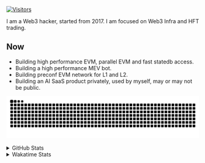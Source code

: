 <!-- markdownlint-disable MD041 MD010 MD033 -->
[![Visitors](https://api.visitorbadge.io/api/daily?path=Akagi201%2FAkagi201&label=Visitors%20Today&countColor=%2337d67a)](https://visitorbadge.io/status?path=Akagi201%2FAkagi201)

I am a Web3 hacker, started from 2017. I am focused on Web3 Infra and HFT trading.

## Now

* Building high performance EVM, parallel EVM and fast statedb access.
* Building a high performance MEV bot.
* Building preconf EVM network for L1 and L2.
* Building an AI SaaS product privately, used by myself, may or may not be public.

[![github contribution grid snake animation](https://raw.githubusercontent.com/Akagi201/Akagi201/output/github-contribution-grid-snake.svg#gh-light-mode-only)](https://github.com/Akagi201)

<details>
<summary>GitHub Stats</summary>
  <a href="https://github.com/Akagi201"><img alt="Profile Detail" src="https://raw.githubusercontent.com/Akagi201/Akagi201/master/profile-summary-card-output/dracula/0-profile-details.svg" /></a>
  <a href="https://github.com/Akagi201"><img alt="Github Stats" src="https://raw.githubusercontent.com/Akagi201/Akagi201/master/profile-summary-card-output/dracula/3-stats.svg" /></a>
  <a href="https://github.com/Akagi201"><img alt="Lang By Commits" src="https://raw.githubusercontent.com/Akagi201/Akagi201/master/profile-summary-card-output/dracula/2-most-commit-language.svg" /></a>
</details>

<details>
<summary>Wakatime Stats</summary>
<br>

<!--START_SECTION:waka-->

```txt
From: 20 October 2024 - To: 27 October 2024

Total Time: 26 hrs 29 mins

Other        14 hrs 18 mins  █████████████▓░░░░░░░░░░░   54.04 %
Rust         6 hrs 18 mins   ██████░░░░░░░░░░░░░░░░░░░   23.83 %
sh           1 hr 50 mins    █▓░░░░░░░░░░░░░░░░░░░░░░░   06.98 %
TOML         46 mins         ▓░░░░░░░░░░░░░░░░░░░░░░░░   02.94 %
Go           40 mins         ▓░░░░░░░░░░░░░░░░░░░░░░░░   02.58 %
Markdown     32 mins         ▓░░░░░░░░░░░░░░░░░░░░░░░░   02.04 %
TypeScript   30 mins         ▒░░░░░░░░░░░░░░░░░░░░░░░░   01.91 %
Bash         28 mins         ▒░░░░░░░░░░░░░░░░░░░░░░░░   01.78 %
INI          22 mins         ▒░░░░░░░░░░░░░░░░░░░░░░░░   01.44 %
JSON         21 mins         ▒░░░░░░░░░░░░░░░░░░░░░░░░   01.33 %
```

<!--END_SECTION:waka-->

</details>
